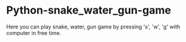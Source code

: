 # Python-snake_water_gun-game
Here you can play snake, water, gun game by pressing 's', 'w', 'g' with computer in free time.
